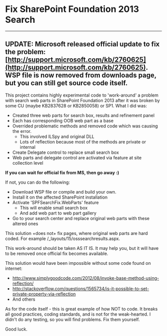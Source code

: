 # Fix SharePoint Foundation 2013 Search
----
**UPDATE: Microsoft released official update to fix the problem: [http://support.microsoft.com/kb/2760625](http://support.microsoft.com/kb/2760625).**
WSP file is now removed from downloads page, but you can still get source code itself.
----
This project contains highly experimental code to 'work-around' a problem with search web parts in SharePoint Foundation 2013 after it was broken by some CU (maybe KB2837628 or KB2850058) or SP1.
What I did was:
* Created three web parts for search box, results and refinement panel
* Each has corresponding OOB web part as a base
* Overrided problematic methods and removed code which was causing the error.
	* This involved ILSpy and original DLL
	* Lots of reflection because most of the methods are private or internal
* Create Delegate control to replace small search box 
* Web parts and delegate control are activated via feature at site collection level

**If you can wait for official fix from MS, then go away :)**

If not, you can do the following:
* Download WSP file or compile and build your own.
* Install it on the affected SharePoint installation
* Activate 'SPFSearchFix.WebParts' feature
	* This will enable small search box 
	* And add web part to web part gallery
* Go to your search center and replace original web parts with these altered ones

This solution +does not+ fix pages, where original web parts are hard coded. For example /_layouts/15/osssearchresults.aspx.

This work-around should be taken AS IT IS. It may help you, but it will have to be removed once official fix becomes available.

This solution would have been impossible without some code found on internet:
* http://www.simplygoodcode.com/2012/08/invoke-base-method-using-reflection/
* http://stackoverflow.com/questions/1565734/is-it-possible-to-set-private-property-via-reflection
* And others

As for the code itself - this is great example of how NOT to code. It breaks all good practices, coding standards, and is not for the weak-hearted. I didn't do any testing, so you will find problems. Fix them yourself. 

Good luck.
